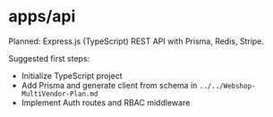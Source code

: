 # apps/api

Planned: Express.js (TypeScript) REST API with Prisma, Redis, Stripe.

Suggested first steps:
- Initialize TypeScript project
- Add Prisma and generate client from schema in `../../Webshop-MultiVendor-Plan.md`
- Implement Auth routes and RBAC middleware
